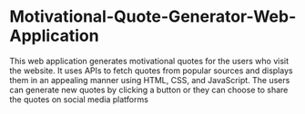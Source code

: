 # Motivational-Quote-Generator-Web-Application
This web application generates motivational quotes for the users who visit the website. It uses APIs to fetch quotes from popular sources and displays them in an appealing manner using HTML, CSS, and JavaScript. The users can generate new quotes by clicking a button or they can choose to share the quotes on social media platforms
